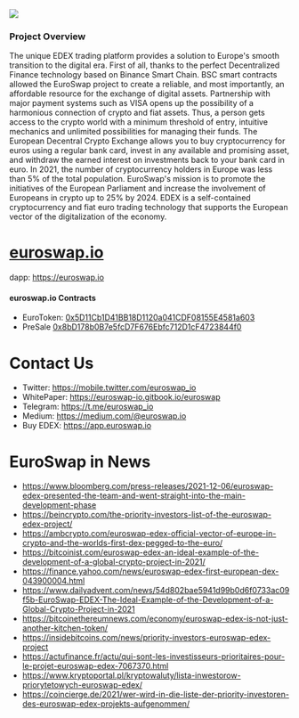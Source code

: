 <img src="https://euroswap.io/logo.svg" align="center">  
<br />

### Project Overview
The unique EDEX trading platform provides a solution to Europe's smooth transition to the digital era. First of all, thanks to the perfect Decentralized Finance technology based on Binance Smart Chain. BSC smart contracts allowed the EuroSwap project to create a reliable, and most importantly, an affordable resource for the exchange of digital assets.
Partnership with major payment systems such as VISA opens up the possibility of a harmonious connection of crypto and fiat assets. Thus, a person gets access to the crypto world with a minimum threshold of entry, intuitive mechanics and unlimited possibilities for managing their funds.
The European Decentral Crypto Exchange allows you to buy cryptocurrency for euros using a regular bank card, invest in any available and promising asset, and withdraw the earned interest on investments back to your bank card in euro.
In 2021, the number of cryptocurrency holders in Europe was less than 5% of the total population. EuroSwap's mission is to promote the initiatives of the European Parliament and increase the involvement of Europeans in crypto up to 25% by 2024. EDEX is a self-contained cryptocurrency and fiat euro trading technology that supports the European vector of the digitalization of the economy. 

# [euroswap.io](https://euroswap.io)
dapp: https://euroswap.io

#### euroswap.io Contracts
- EuroToken: [0x5D11Cb1D41BB18D1120a041CDF08155E4581a603](https://bscscan.com/address/0x5D11Cb1D41BB18D1120a041CDF08155E4581a603)
- PreSale    [0x8bD178b0B7e5fcD7F676Ebfc712D1cF4723844f0](https://bscscan.com/address/0x8bD178b0B7e5fcD7F676Ebfc712D1cF4723844f0#readContract)

# Contact Us
- Twitter:    https://mobile.twitter.com/euroswap_io
- WhitePaper: https://euroswap-io.gitbook.io/euroswap
- Telegram:   https://t.me/euroswap_io
- Medium:     https://medium.com/@euroswap.io
- Buy EDEX:   https://app.euroswap.io

# EuroSwap in News
- https://www.bloomberg.com/press-releases/2021-12-06/euroswap-edex-presented-the-team-and-went-straight-into-the-main-development-phase
- https://beincrypto.com/the-priority-investors-list-of-the-euroswap-edex-project/
- https://ambcrypto.com/euroswap-edex-official-vector-of-europe-in-crypto-and-the-worlds-first-dex-pegged-to-the-euro/
- https://bitcoinist.com/euroswap-edex-an-ideal-example-of-the-development-of-a-global-crypto-project-in-2021/
- https://finance.yahoo.com/news/euroswap-edex-first-european-dex-043900004.html
- https://www.dailyadvent.com/news/54d802bae5941d99b0d6f0733ac09f5b-EuroSwap-EDEX-The-Ideal-Example-of-the-Development-of-a-Global-Crypto-Project-in-2021
- https://bitcoinethereumnews.com/economy/euroswap-edex-is-not-just-another-kitchen-token/
- https://insidebitcoins.com/news/priority-investors-euroswap-edex-project
- https://actufinance.fr/actu/qui-sont-les-investisseurs-prioritaires-pour-le-projet-euroswap-edex-7067370.html
- https://www.kryptoportal.pl/kryptowaluty/lista-inwestorow-priorytetowych-euroswap-edex/
- https://coincierge.de/2021/wer-wird-in-die-liste-der-priority-investoren-des-euroswap-edex-projekts-aufgenommen/




